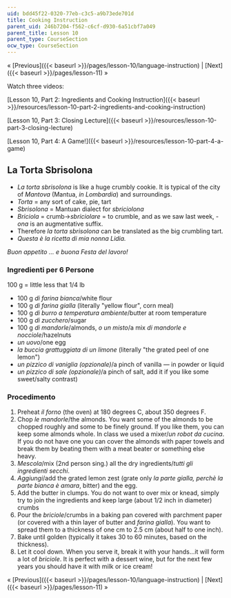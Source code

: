 ```yaml
---
uid: bdd45f22-0320-77eb-c3c5-a9b73ede701d
title: Cooking Instruction
parent_uid: 246b7204-f562-c6cf-d930-6a51cbf7a049
parent_title: Lesson 10
parent_type: CourseSection
ocw_type: CourseSection
---
```


« [Previous]({{< baseurl >}}/pages/lesson-10/language-instruction) | [Next]({{< baseurl >}}/pages/lesson-11) »

Watch three videos:

[Lesson 10, Part 2: Ingredients and Cooking Instruction]({{< baseurl >}}/resources/lesson-10-part-2-ingredients-and-cooking-instruction)

[Lesson 10, Part 3: Closing Lecture]({{< baseurl >}}/resources/lesson-10-part-3-closing-lecture)

[Lesson 10, Part 4: A Game!]({{< baseurl >}}/resources/lesson-10-part-4-a-game)

La Torta Sbrisolona
-------------------

*   _La torta sbrisolona_ is like a huge crumbly cookie. It is typical of the city of _Mantova_ (Mantua, _in Lombardia_) and surroundings.
*   _Torta_ = any sort of cake, pie, tart
*   _Sbrisolona_ = Mantuan dialect for _sbriciolona_
*   _Briciola_ = crumb→_sbriciolare_ = to crumble, and as we saw last week, -_ona_ is an augmentative suffix.
*   Therefore _la torta sbrisolona_ can be translated as the big crumbling tart.
*   _Questa è la ricetta di mia nonna Lidia._

_Buon appetito ... e buona Festa del lavoro!_

### Ingredienti per 6 Persone

100 g = little less that 1/4 lb

*   100 g _di farina bianca_/white flour
*   100 g _di farina gialla_ (literally "yellow flour", corn meal)
*   100 g _di burro a temperatura ambiente_/butter at room temperature
*   100 g _di zucchero_/sugar
*   100 g _di mandorle_/almonds, _o un misto_/a mix _di mandorle e nocciole_/hazelnuts
*   _un uovo_/one egg
*   _la buccia grattuggiata di un limone_ (literally "the grated peel of one lemon")
*   _un pizzico di vaniglia (opzionale)_/a pinch of vanilla — in powder or liquid
*   _un pizzico di sale (opzionale)_/a pinch of salt, add it if you like some sweet/salty contrast)

### Procedimento

1.  Preheat _il forno_ (the oven) at 180 degrees C, about 350 degrees F.
2.  Chop _le mandorle_/the almonds. You want some of the almonds to be chopped roughly and some to be finely ground. If you like them, you can keep some almonds whole. In class we used a mixer/_un robot da cucina_. If you do not have one you can cover the almonds with paper towels and break them by beating them with a meat beater or something else heavy.
3.  _Mescola_/mix (2nd person sing.) all the dry ingredients/_tutti gli ingredienti secchi_.
4.  _Aggiungi_/add the grated lemon zest (grate only _la parte gialla, perchè la parte bianca è amara_, bitter) and the egg.
5.  Add the butter in clumps. You do not want to over mix or knead, simply try to join the ingredients and keep large (about 1/2 inch in diameter) crumbs
6.  Pour the _briciole_/crumbs in a baking pan covered with parchment paper (or covered with a thin layer of butter and _farina gialla_). You want to spread them to a thickness of one cm to 2.5 cm (about half to one inch).
7.  Bake until golden (typically it takes 30 to 60 minutes, based on the thickness).
8.  Let it cool down. When you serve it, break it with your hands...it will form a lot of _briciole_. It is perfect with a dessert wine, but for the next few years you should have it with milk or ice cream!

« [Previous]({{< baseurl >}}/pages/lesson-10/language-instruction) | [Next]({{< baseurl >}}/pages/lesson-11) »
